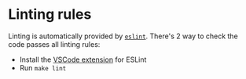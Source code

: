 # Linting rules

Linting is automatically provided by [`eslint`](https://eslint.org/). There's 2 way to check the code passes all linting rules:

* Install the [VSCode extension](https://marketplace.visualstudio.com/items?itemName=dbaeumer.vscode-eslint) for ESLint
* Run `make lint`
